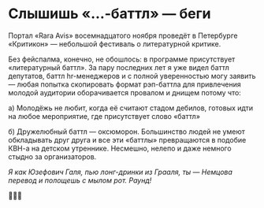 
# Слышишь «…-баттл» — беги

Портал «Rara Avis» восемнадцатого ноября проведёт в Петербурге «Критикон» — небольшой фестиваль о литературной критике.

Без фейспалма, конечно, не обошлось: в программе присутствует «литературный баттл». За пару последних лет я уже видел баттл депутатов, баттл hr-менеджеров и с полной уверенностью могу заявить — любая попытка скопировать формат рэп-баттла для привлечения молодой аудитории оборачивается провалом и днищем потому что:

а) Молодёжь не любит, когда её считают стадом дебилов, готовых идти на любое мероприятие, где присутствует слово «баттл»

б) Дружелюбный баттл — оксюморон. Большинство людей не умеют обкладывать друг друга и все эти «баттлы» превращаются в подобие КВН-а на детском утреннике. Несмешно, нелепо и даже немного стыдно за организаторов.

_Я как Юзефович Галя, пью лонг-дринки из Грааля, ты — Немцова перевод и полощешь с мылом рот. Раунд!_

🤦🏻‍♂️